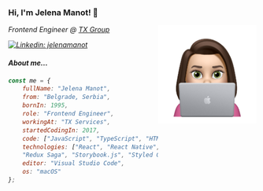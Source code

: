 ### Hi, I'm Jelena Manot! 👋
<img align='right' src="./image.png" width="200">
<p><em>Frontend Engineer @ <a href="https://tx.group/en">TX Group</a><br/>

[![Linkedin: jelenamanot](https://img.shields.io/badge/-jelenamanot-blue?style=flat-square&logo=Linkedin&logoColor=white&link=https://www.linkedin.com/in/jelenamanot/)](https://www.linkedin.com/in/jelenamanot/)

#### About me...

```javascript
const me = {
    fullName: "Jelena Manot",
    from: "Belgrade, Serbia",
    bornIn: 1995,
    role: "Frontend Engineer",
    workingAt: "TX Services",
    startedCodingIn: 2017,
    code: ["JavaScript", "TypeScript", "HTML5", "CSS3"],
    technologies: ["React", "React Native", "Next.js", "Redux",
    "Redux Saga", "Storybook.js", "Styled Components", "Jest"],
    editor: "Visual Studio Code",
    os: "macOS"
};
```


<!--
**jelenamanot/jelenamanot** is a ✨ _special_ ✨ repository because its `README.md` (this file) appears on your GitHub profile.

Here are some ideas to get you started:

- 🔭 I’m currently working on ...
- 🌱 I’m currently learning ...
- 👯 I’m looking to collaborate on ...
- 🤔 I’m looking for help with ...
- 💬 Ask me about ...
- 📫 How to reach me: ...
- 😄 Pronouns: ...
- ⚡ Fun fact: ...
-->
